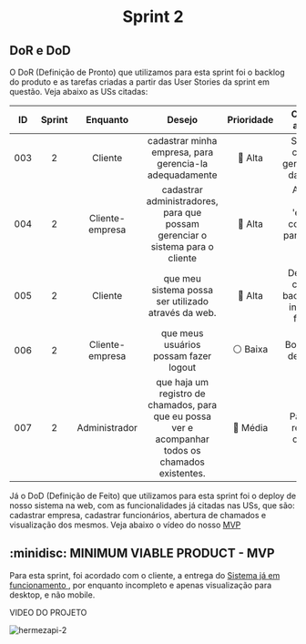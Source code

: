 <span id='topo'>

<h1 align='center'> Sprint 2 </h1>

<h2> DoR e DoD </h2>

O DoR (Definição de Pronto) que utilizamos para esta sprint foi o backlog do produto e as tarefas criadas a partir das User Stories da sprint em questão. Veja abaixo as USs citadas:

| ID  | Sprint |    Enquanto     |                                                        Desejo                                                        | Prioridade |                                             Critério de aceitação                                              |
| :-: | :----: | :-------------: | :------------------------------------------------------------------------------------------------------------------: |:----------:| :------------------------------------------------------------------------------------------------------------: |
| 003 | 2      | Cliente         | cadastrar minha empresa, para gerencia-la adequadamente                                                              | :red_circle: Alta       | Sistema de cadastro e gerenciamento  da empresa.                                                               |
| 004 | 2      | Cliente-empresa |  cadastrar administradores, para que possam gerenciar o sistema para o cliente                                       | :red_circle: Alta       | Acesso ao usuário 'empresa', com opções para cadastrar outros usuários                                         |
| 005 | 2      | Cliente         |  que meu sistema possa ser utilizado através da web.                                                                 | :red_circle: Alta       | Desenvolver código em back-end com interface no front-end                                                      |
| 006 | 2      | Cliente-empresa |  que meus usuários possam fazer logout                                                                          | :white_circle: Baixa	     | Botão para se desconectar                                                                   |
| 007 | 2      | Administrador   | que haja um registro de chamados, para  que eu possa ver e acompanhar todos os chamados existentes.                                       | :large_orange_diamond: Média      |                           Página com registro de chamados          |

Já o DoD (Definição de Feito) que utilizamos para esta sprint foi o deploy de nosso sistema na web, com as funcionalidades já citadas nas USs, que são: cadastrar empresa, cadastrar funcionários, abertura de chamados e visualização dos mesmos. Veja abaixo o vídeo do nosso <a href="#MVP"> MVP </a>

<span id='MVP'>
<h2> :minidisc: MINIMUM VIABLE PRODUCT - MVP </h2>

Para esta sprint, foi acordado com o cliente, a entrega do <a href="https://hermezapi.vercel.app"> Sistema já em funcionamento </a>, por enquanto incompleto e apenas visualização para desktop, e não mobile.

VIDEO DO PROJETO

![hermezapi-2](https://github.com/equipedevo/API_2/assets/110677265/93983251-7db2-4887-9728-d73d06ecf6c1)


<!-- → [Voltar ao topo](#topo) --> 
